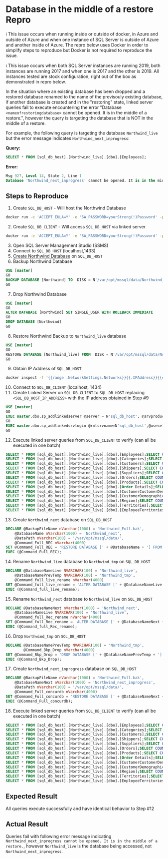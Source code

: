 # Database in the middle of a restore Repro

ℹ️ This issue occurs when running inside or outside of docker, in Azure and outside of Azure and when one instance of SQL Server is outside of Azure and another inside of Azure.  The repro below uses Docker in order to simplify steps to reproduce but Docker is not required to reproduce the issue.

ℹ️ This issue occurs when both SQL Server instances are running 2019, both instances are running 2017 and when one is 2017 and the other is 2019.  All instances tested are stock configuration, right out of the box as demonstrated in repro below.

In the situation where an existing database has been dropped and a restored database renamed to the name of the previsouly existing database, if another database is created and in the "restoring" state, linked server queries fail to execute encountering the error "Database `<nameofrestoringdatabase>` cannot be opened.  It is in the middle of a restore.", however the query is targeting the database that is NOT in the middle of a restore.

For example, the following query is targeting the database `Northwind_live` but the error message indicates `Northwind_next_inprogress`:

**Query:**

```sql
SELECT * FROM [sql_db_host].[Northwind_live].[dbo].[Employees];
```

**Error:**

```sql
Msg 927, Level 14, State 2, Line 1
Database 'Northwind_next_inprogress' cannot be opened. It is in the middle of a restore.
```

## Steps to Reproduce

1. Create `SQL_DB_HOST` - Will host the Northwind Database
```sh
docker run -e 'ACCEPT_EULA=Y' -e 'SA_PASSWORD=yourStrong(!)Password' -p 1433:1433 --name sql_db_host -d mcr.microsoft.com/mssql/server:2019-CU10-ubuntu-20.04 
```
2. Create `SQL_DB_CLIENT` - Will access `SQL_DB_HOST` via linked server
```sh
docker run -e 'ACCEPT_EULA=Y' -e 'SA_PASSWORD=yourStrong(!)Password' -p 1434:1433 --name sql_db_client -d mcr.microsoft.com/mssql/server:2019-CU10-ubuntu-20.04
```
3. Open SQL Server Management Studio (SSMS)
4. Connect to `SQL_DB_HOST` (localhost,1433)
5. [Create Northwind Database](https://raw.githubusercontent.com/microsoft/sql-server-samples/master/samples/databases/northwind-pubs/instnwnd.sql) on `SQL_DB_HOST`
6. Backup Northwind Database
```sql
USE [master]
GO
BACKUP DATABASE [Northwind] TO  DISK = N'/var/opt/mssql/data/Northwind_Full.bak' WITH NOFORMAT, NOINIT,  NAME = N'Northwind-Full Database Backup', SKIP, NOREWIND, NOUNLOAD,  STATS = 10
GO
```
7. Drop Northwind Database
```sql
USE [master]
GO
ALTER DATABASE [Northwind] SET SINGLE_USER WITH ROLLBACK IMMEDIATE
GO
DROP DATABASE [Northwind]
GO
```
8. Restore Northwind Backup to `Northwind_live` database
```sql
USE [master]
GO
RESTORE DATABASE [Northwind_live] FROM  DISK = N'/var/opt/mssql/data/Northwind_Full.bak' WITH  FILE = 1,  MOVE N'Northwind' TO N'/var/opt/mssql/data/Northwind_live.mdf',  MOVE N'Northwind_log' TO N'/var/opt/mssql/data/Northwind_live.ldf',  NOUNLOAD,  STATS = 5
GO
```
9. Obtain IP Address of `SQL_DB_HOST`
```sh
docker inspect -f '{{range .NetworkSettings.Networks}}{{.IPAddress}}{{end}}' sql_db_host
```
10. Connect to `SQL_DB_CLIENT` (localhost, 1434)
11. Create Linked Server on `SQL_DB_CLIENT` to `SQL_DB_HOST` replacing `<SQL_DB_HOST_IP_ADDRESS>` with the IP address obtained in Step #9
```sql
USE [master]
GO
EXEC master.dbo.sp_addlinkedserver @server = N'sql_db_host', @srvproduct=N'', @provider=N'SQLNCLI', @provstr=N'Library=DMBSSOCN;Server=<SQL_DB_HOST_IP_ADDRESS>;Database=master;'
GO
EXEC master.dbo.sp_addlinkedsrvlogin @rmtsrvname=N'sql_db_host',@useself=N'False',@locallogin=NULL,@rmtuser=N'sa',@rmtpassword='yourStrong(!)Password'
GO
```
12. Execute linked server queries from `SQL_DB_CLIENT` to verify (can all be executed in one batch)
```sql
SELECT * FROM [sql_db_host].[Northwind_live].[dbo].[Employees];SELECT COUNT(*) FROM [sql_db_host].[Northwind_live].[dbo].[Employees];
SELECT * FROM [sql_db_host].[Northwind_live].[dbo].[Categories];SELECT COUNT(*) FROM [sql_db_host].[Northwind_live].[dbo].[Categories];
SELECT * FROM [sql_db_host].[Northwind_live].[dbo].[Customers];SELECT COUNT(*) FROM [sql_db_host].[Northwind_live].[dbo].[Customers];
SELECT * FROM [sql_db_host].[Northwind_live].[dbo].[Shippers];SELECT COUNT(*) FROM [sql_db_host].[Northwind_live].[dbo].[Shippers];
SELECT * FROM [sql_db_host].[Northwind_live].[dbo].[Suppliers];SELECT COUNT(*) FROM [sql_db_host].[Northwind_live].[dbo].[Suppliers];
SELECT * FROM [sql_db_host].[Northwind_live].[dbo].[Orders];SELECT COUNT(*) FROM [sql_db_host].[Northwind_live].[dbo].[Orders];
SELECT * FROM [sql_db_host].[Northwind_live].[dbo].[Products];SELECT COUNT(*) FROM [sql_db_host].[Northwind_live].[dbo].[Products];
SELECT * FROM [sql_db_host].[Northwind_live].[dbo].[Order Details];SELECT COUNT(*) FROM [sql_db_host].[Northwind_live].[dbo].[Order Details];
SELECT * FROM [sql_db_host].[Northwind_live].[dbo].[CustomerCustomerDemo];SELECT COUNT(*) FROM [sql_db_host].[Northwind_live].[dbo].[CustomerCustomerDemo];
SELECT * FROM [sql_db_host].[Northwind_live].[dbo].[CustomerDemographics];SELECT COUNT(*) FROM [sql_db_host].[Northwind_live].[dbo].[CustomerDemographics];
SELECT * FROM [sql_db_host].[Northwind_live].[dbo].[Region];SELECT COUNT(*) FROM [sql_db_host].[Northwind_live].[dbo].[Region];
SELECT * FROM [sql_db_host].[Northwind_live].[dbo].[Territories];SELECT COUNT(*) FROM [sql_db_host].[Northwind_live].[dbo].[Territories];
SELECT * FROM [sql_db_host].[Northwind_live].[dbo].[EmployeeTerritories];SELECT COUNT(*) FROM [sql_db_host].[Northwind_live].[dbo].[EmployeeTerritories];
```
13. Create `Northwind_next` database on `SQL_DB_HOST`
```sql
DECLARE @BackupFileName nVarchar(1000) = 'Northwind_Full.bak',
	@DatabaseName nVarchar(1000) = 'Northwind_next',
	@DataPath nVarchar(100) = '/var/opt/mssql/data/',
	@Command_Full_REC nVarchar(4000)
SET @Command_Full_REC = 'RESTORE DATABASE [' + @DatabaseName + '] FROM DISK = N''' + @DataPath + @BackupFileName + '''' + ' WITH  FILE = 1 ,' + 'MOVE N''Northwind''  TO N''' + @DataPath + @DatabaseName + '.mdf'',MOVE N''Northwind_log'' TO N''' + @DataPath + @DatabaseName + '.ldf'',RECOVERY'
EXEC (@Command_Full_REC);
```
14. Rename `Northwind_live` database to `Northwind_tmp` on `SQL_DB_HOST`
```sql
DECLARE @DatabaseNameLive NVARCHAR(100) = 'Northwind_live',
	@DatabaseNamePrevTemp NVARCHAR(100) = 'Northwind_tmp',
	@Command_full_live_rename nVarchar(4000)
SET @Command_full_live_rename = 'ALTER DATABASE [' + @DatabaseNameLive + '] MODIFY NAME = [' + @DatabaseNamePrevTemp + '];'
EXEC (@Command_full_live_rename);
```
15. Rename `Northwind_next` database to `Northwind_live` on `SQL_DB_HOST`
```sql
DECLARE @DatabaseNameNext nVarchar(1000) = 'Northwind_next', 
	@DatabaseNameLive NVARCHAR(100) = 'Northwind_live',
	@Command_full_Rec_rename nVarchar(4000)
SET @Command_full_Rec_rename = 'ALTER DATABASE [' + @DatabaseNameNext + '] MODIFY NAME = [' + @DatabaseNameLive + '];'
EXEC (@Command_full_Rec_rename);
```
16. Drop `Northwind_tmp` on `SQL_DB_HOST`
```sql
DECLARE @DatabaseNamePrevTemp NVARCHAR(100) = 'Northwind_tmp',
		@Command_Bkp_Drop nVarchar(4000)
SET @Command_Bkp_Drop = 'DROP DATABASE [' + @DatabaseNamePrevTemp + ']';
EXEC (@Command_Bkp_Drop);
```
17. Create `Northwind_next_inprogress` database on `SQL_DB_HOST`
```sql
DECLARE @BackupFileName nVarchar(1000) = 'Northwind_Full.bak',
	@DatabaseNameNext nVarchar(1000) = 'Northwind_next_inprogress', 
	@DataPath nVarchar(100) = '/var/opt/mssql/data/',
	@Command_Full_concurdb nVarchar(4000)
SET @Command_Full_concurdb = 'RESTORE DATABASE [' + @DatabaseNameNext + '] FROM DISK = N''' + @DataPath + @BackupFileName+'''' + ' WITH  FILE = 1 ,' + 'MOVE N''Northwind''  TO N''' + @DataPath + @DatabaseNameNext + '.mdf'',MOVE N''Northwind_log'' TO N''' + @DataPath + @DatabaseNameNext + '.ldf'',NORECOVERY, NOUNLOAD, STATS = 5'
EXEC (@Command_Full_concurdb);
```
18. Execute linked server queries from `SQL_DB_CLIENT` to verify (can all be executed in one batch)
```sql
SELECT * FROM [sql_db_host].[Northwind_live].[dbo].[Employees];SELECT COUNT(*) FROM [sql_db_host].[Northwind_live].[dbo].[Employees];
SELECT * FROM [sql_db_host].[Northwind_live].[dbo].[Categories];SELECT COUNT(*) FROM [sql_db_host].[Northwind_live].[dbo].[Categories];
SELECT * FROM [sql_db_host].[Northwind_live].[dbo].[Customers];SELECT COUNT(*) FROM [sql_db_host].[Northwind_live].[dbo].[Customers];
SELECT * FROM [sql_db_host].[Northwind_live].[dbo].[Shippers];SELECT COUNT(*) FROM [sql_db_host].[Northwind_live].[dbo].[Shippers];
SELECT * FROM [sql_db_host].[Northwind_live].[dbo].[Suppliers];SELECT COUNT(*) FROM [sql_db_host].[Northwind_live].[dbo].[Suppliers];
SELECT * FROM [sql_db_host].[Northwind_live].[dbo].[Orders];SELECT COUNT(*) FROM [sql_db_host].[Northwind_live].[dbo].[Orders];
SELECT * FROM [sql_db_host].[Northwind_live].[dbo].[Products];SELECT COUNT(*) FROM [sql_db_host].[Northwind_live].[dbo].[Products];
SELECT * FROM [sql_db_host].[Northwind_live].[dbo].[Order Details];SELECT COUNT(*) FROM [sql_db_host].[Northwind_live].[dbo].[Order Details];
SELECT * FROM [sql_db_host].[Northwind_live].[dbo].[CustomerCustomerDemo];SELECT COUNT(*) FROM [sql_db_host].[Northwind_live].[dbo].[CustomerCustomerDemo];
SELECT * FROM [sql_db_host].[Northwind_live].[dbo].[CustomerDemographics];SELECT COUNT(*) FROM [sql_db_host].[Northwind_live].[dbo].[CustomerDemographics];
SELECT * FROM [sql_db_host].[Northwind_live].[dbo].[Region];SELECT COUNT(*) FROM [sql_db_host].[Northwind_live].[dbo].[Region];
SELECT * FROM [sql_db_host].[Northwind_live].[dbo].[Territories];SELECT COUNT(*) FROM [sql_db_host].[Northwind_live].[dbo].[Territories];
SELECT * FROM [sql_db_host].[Northwind_live].[dbo].[EmployeeTerritories];SELECT COUNT(*) FROM [sql_db_host].[Northwind_live].[dbo].[EmployeeTerritories];
```

## Expected Result
All queries execute successfully and have identical behavior to Step #12

## Actual Result
Queries fail with following error message indicating `Northwind_next_inprogress cannot be opened. It is in the middle of a restore.`, however `Northwind_live` is the database being accessed, not `Northwind_next_inprogress`.
